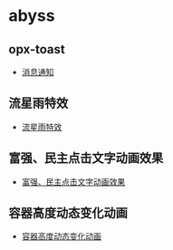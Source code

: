 # abyss

## opx-toast

- [消息通知](https://chanshiyu.com/abyss/opx-toast/build)

## 流星雨特效

- [流星雨特效](https://chanshiyu.com/abyss/demo/star/)

## 富强、民主点击文字动画效果

- [富强、民主点击文字动画效果](https://chanshiyu.com/abyss/demo/click-text/)

## 容器高度动态变化动画

- [容器高度动态变化动画](https://chanshiyu.com/abyss/demo/fun-transition-height/)
